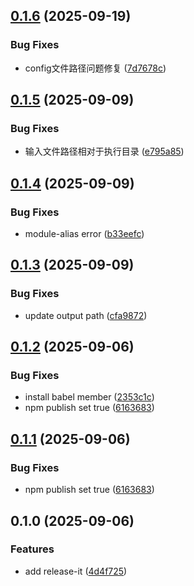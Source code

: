 

## [0.1.6](https://github.com/pysunday/rs-reverse/compare/0.1.5...0.1.6) (2025-09-19)


### Bug Fixes

* config文件路径问题修复 ([7d7678c](https://github.com/pysunday/rs-reverse/commit/7d7678c487a6a9c0df5ca9c3c2a8941d78c31e19))

## [0.1.5](https://github.com/pysunday/rs-reverse/compare/0.1.4...0.1.5) (2025-09-09)


### Bug Fixes

* 输入文件路径相对于执行目录 ([e795a85](https://github.com/pysunday/rs-reverse/commit/e795a851348eba94adb65455bdbe4d79a37eca3f))

## [0.1.4](https://github.com/pysunday/rs-reverse/compare/0.1.3...0.1.4) (2025-09-09)


### Bug Fixes

* module-alias error ([b33eefc](https://github.com/pysunday/rs-reverse/commit/b33eefc5267cfdd935048056911f293a0e508d28))

## [0.1.3](https://github.com/pysunday/rs-reverse/compare/0.1.2...0.1.3) (2025-09-09)


### Bug Fixes

* update output path ([cfa9872](https://github.com/pysunday/rs-reverse/commit/cfa98726596b19570c03790f3e1fa2084a1f5133))

## [0.1.2](https://github.com/pysunday/rs-reverse/compare/0.1.0...0.1.2) (2025-09-06)


### Bug Fixes

* install babel member ([2353c1c](https://github.com/pysunday/rs-reverse/commit/2353c1ceaea77a22270d1c2b5daae1973b0a0099))
* npm publish set true ([6163683](https://github.com/pysunday/rs-reverse/commit/616368326cf23d95dce9978dfa3a55667acd4895))

## [0.1.1](https://github.com/pysunday/rs-reverse/compare/0.1.0...0.1.1) (2025-09-06)


### Bug Fixes

* npm publish set true ([6163683](https://github.com/pysunday/rs-reverse/commit/616368326cf23d95dce9978dfa3a55667acd4895))

## 0.1.0 (2025-09-06)


### Features

* add release-it ([4d4f725](https://github.com/pysunday/rs-reverse/commit/4d4f7256619aac8f3ba4f861c8782234ab905005))

